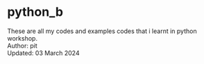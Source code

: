 # python_b
These are all my codes and examples codes that i learnt in python workshop.
<br>
Author: pit
<br>
Updated: 03 March 2024

